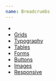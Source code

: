 ```yaml
---
name: Breadcrumbs
---
```

<ul class="breadcrumb">
    <li><a href="#"><em class="fa fa-home"></em></a></li>
    <li><a href="#">Grids</a></li>
    <li><a href="#">Typography</a></li>
    <li><a href="#">Tables</a></li>
    <li><a href="#">Forms</a></li>
    <li><a href="#">Buttons</a></li>
    <li><a href="#">Images</a></li>
    <li class="active"><a href="#">Responsive</a></li>
</ul>
